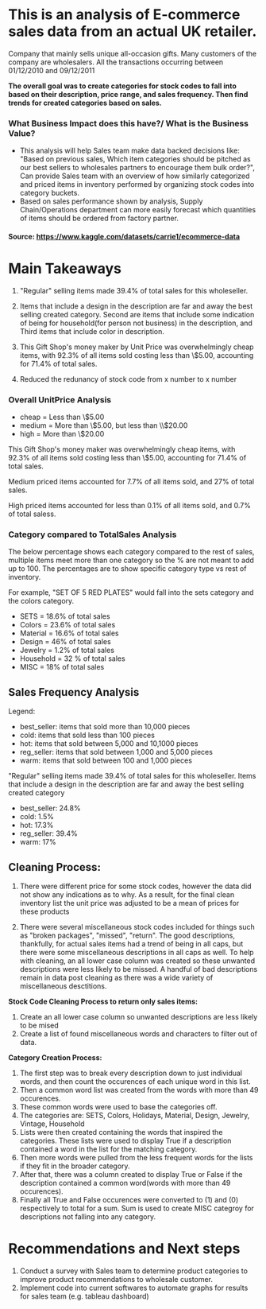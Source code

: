 # This is an analysis of E-commerce sales data from an actual UK retailer.

Company that mainly sells unique all-occasion gifts. Many customers of the company are wholesalers. All the transactions occurring between 01/12/2010 and 09/12/2011

**The overall goal was to create categories for stock codes to fall into based on their description, price range, and sales frequency. Then find trends for created categories based on sales.**

### What Business Impact does this have?/ What is the Business Value?

- This analysis will help Sales team make data backed decisions like: "Based on previous sales, Which item categories should be pitched as our best sellers to wholesales partners to encourage them bulk order?", Can provide Sales team with an overview of how similarly categorized and priced items in inventory performed by organizing stock codes into category buckets.
- Based on sales performance shown by analysis, Supply Chain/Operations department can more easily forecast which quantities of items should be ordered from factory partner.

#### Source: <!--'E-Commerce Transactions from actual UK Retailer --> https://www.kaggle.com/datasets/carrie1/ecommerce-data

# Main Takeaways

1. "Regular" selling items made 39.4% of total sales for this wholeseller.

1. Items that include a design in the description are far and away the best selling created category. Second are items that include some indication of being for household(for person not business) in the description, and Third items that include color in description.

1. This Gift Shop's money maker by Unit Price was overwhelmingly cheap items, with 92.3% of all items sold costing less than \\$5.00, accounting for 71.4\% of total sales.

1. Reduced the redunancy of stock code from x number to x number

### Overall UnitPrice Analysis

- cheap = Less than \\$5.00
- medium = More than \\$5.00, but less than \\$20.00
- high = More than \\$20.00

This Gift Shop's money maker was overwhelmingly cheap items, with 92.3% of all items sold costing less than \\$5.00, accounting for 71.4\% of total sales.

Medium priced items accounted for 7.7\% of all items sold, and 27\% of total sales.

High priced items accounted for less than 0.1\% of all items sold, and 0.7\% of total saless.

### Category compared to TotalSales Analysis

The below percentage shows each category compared to the rest of sales, multiple items meet more than one category so the % are not meant to add up to 100. The percentages are to show specific category type vs rest of inventory.

For example, "SET OF 5 RED PLATES" would fall into the sets category and the colors category.

- SETS = 18.6% of total sales
- Colors = 23.6% of total sales
- Material = 16.6% of total sales
- Design = 46% of total sales
- Jewelry = 1.2% of total sales
- Household = 32 % of total sales
- MISC = 18% of total sales

## Sales Frequency Analysis

Legend:

- best_seller: items that sold more than 10,000 pieces
- cold: items that sold less than 100 pieces
- hot: items that sold between 5,000 and 10,1000 pieces
- reg_seller: items that sold between 1,000 and 5,000 pieces
- warm: items that sold between 100 and 1,000 pieces

"Regular" selling items made 39.4% of total sales for this wholeseller. Items that include a design in the description are far and away the best selling created category

- best_seller: 24.8%
- cold: 1.5%
- hot: 17.3%
- reg_seller: 39.4%
- warm: 17%

## Cleaning Process:

1. There were different price for some stock codes, however the data did not show any indications as to why. As a result, for the final clean inventory list the unit price was adjusted to be a mean of prices for these products

1. There were several miscellaneous stock codes included for things such as "broken packages", "missed", "return". The good descriptions, thankfully, for actual sales items had a trend of being in all caps, but there were some miscellaneous descriptions in all caps as well. To help with cleaning, an all lower case column was created so these unwanted descriptions were less likely to be missed. A handful of bad descriptions remain in data post cleaning as there was a wide variety of miscellaneous desctitions.

**Stock Code Cleaning Process to return only sales items:**

1. Create an all lower case column so unwanted descriptions are less likely to be mised
1. Create a list of found miscellaneous words and characters to filter out of data.

**Category Creation Process:**

1. The first step was to break every description down to just individual words, and then count the occurences of each unique word in this list.
1. Then a common word list was created from the words with more than 49 occurences.
1. These common words were used to base the categories off.
1. The categories are: SETS, Colors, Holidays, Material, Design, Jewelry, Vintage, Household
1. Lists were then created containing the words that inspired the categories. These lists were used to display True if a description contained a word in the list for the matching category.
1. Then more words were pulled from the less frequent words for the lists if they fit in the broader category.
1. After that, there was a column created to display True or False if the description contained a common word(words with more than 49 occurences).
1. Finally all True and False occurences were converted to (1) and (0) respectively to total for a sum. Sum is used to create MISC categroy for descriptions not falling into any category.

# Recommendations and Next steps

1. Conduct a survey with Sales team to determine product categories to improve product recommendations to wholesale customer.
1. Implement code into current softwares to automate graphs for results for sales team (e.g. tableau dashboard)
